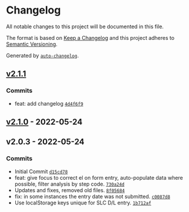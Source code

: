 # Changelog

All notable changes to this project will be documented in this file.

The format is based on [Keep a Changelog](https://keepachangelog.com/en/1.0.0/)
and this project adheres to [Semantic Versioning](https://semver.org/spec/v2.0.0.html).

Generated by [`auto-changelog`](https://github.com/CookPete/auto-changelog).

## [v2.1.1](https://github.com/UtahGooner/direct-labor-entry-slc/compare/v2.1.0...v2.1.1)

### Commits

- feat: add changelog [`4d4f6f9`](https://github.com/UtahGooner/direct-labor-entry-slc/commit/4d4f6f971a01873b3c778ac9c748933e46403cd7)

## [v2.1.0](https://github.com/UtahGooner/direct-labor-entry-slc/compare/v2.0.3...v2.1.0) - 2022-05-24

## v2.0.3 - 2022-05-24

### Commits

- Initial Commit [`d15cd78`](https://github.com/UtahGooner/direct-labor-entry-slc/commit/d15cd783545341a16acb71dcbb3b9967391be111)
- feat: give focus to correct el on form entry, auto-populate data where possible, filter analysis by step code. [`730a24d`](https://github.com/UtahGooner/direct-labor-entry-slc/commit/730a24dd7553d6f85a0a237497e1b027c6434271)
- Updates and fixes, removed old files. [`8f05684`](https://github.com/UtahGooner/direct-labor-entry-slc/commit/8f056842b744d52e545b96f033145b849ccd4646)
- fix: in some instances the entry date was not submitted. [`c0087d8`](https://github.com/UtahGooner/direct-labor-entry-slc/commit/c0087d853792bca8ca7729e69a0c8d50d509be13)
- Use localStorage keys unique for SLC D/L entry. [`1b712af`](https://github.com/UtahGooner/direct-labor-entry-slc/commit/1b712af3470872ae871cbf990c6d7d2e4e76153b)
